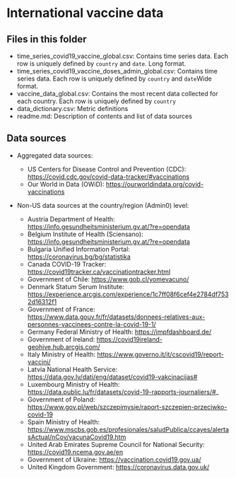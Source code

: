 
# International vaccine data

## Files in this folder

- time_series_covid19_vaccine_global.csv: Contains time series data. Each row is uniquely defined by `country` and `date`. Long format.
- time_series_covid19_vaccine_doses_admin_global.csv: Contains time series data. Each row is uniquely defined by `country` and `date`Wide format.
- vaccine_data_global.csv: Contains the most recent data collected for each country. Each row is uniquely defined by `country`
- data_dictionary.csv: Metric definitions
- readme.md: Description of contents and list of data sources

## Data sources

- Aggregated data sources:
  - US Centers for Disease Control and Prevention (CDC): https://covid.cdc.gov/covid-data-tracker/#vaccinations
  - Our World in Data (OWiD): https://ourworldindata.org/covid-vaccinations

- Non-US data sources at the country/region (Admin0) level:
  - Austria Department of Health: https://info.gesundheitsministerium.gv.at/?re=opendata
  - Belgium Institute of Health (Sciensano): https://info.gesundheitsministerium.gv.at/?re=opendata
  - Bulgaria Unified Information Portal: https://coronavirus.bg/bg/statistika
  - Canada COVID-19 Tracker: https://covid19tracker.ca/vaccinationtracker.html
  - Government of Chile: https://www.gob.cl/yomevacuno/
  - Denmark Statum Serum Institute: https://experience.arcgis.com/experience/1c7ff08f6cef4e2784df7532d16312f1
  - Government of France: https://www.data.gouv.fr/fr/datasets/donnees-relatives-aux-personnes-vaccinees-contre-la-covid-19-1/
  - Germany Federal Ministry of Health: https://impfdashboard.de/
  - Government of Ireland: https://covid19ireland-geohive.hub.arcgis.com/
  - Italy Ministry of Health: https://www.governo.it/it/cscovid19/report-vaccini/
  - Latvia National Health Service: https://data.gov.lv/dati/eng/dataset/covid19-vakcinacijas#
  - Luxembourg Ministry of Health: https://data.public.lu/fr/datasets/covid-19-rapports-journaliers/#_
  - Government of Poland: https://www.gov.pl/web/szczepimysie/raport-szczepien-przeciwko-covid-19
  - Spain Ministry of Health: https://www.mscbs.gob.es/profesionales/saludPublica/ccayes/alertasActual/nCov/vacunaCovid19.htm
  - United Arab Emirates Supreme Council for National Security: https://covid19.ncema.gov.ae/en
  - Government of Ukraine: https://vaccination.covid19.gov.ua/
  - United Kingdom Government: https://coronavirus.data.gov.uk/
